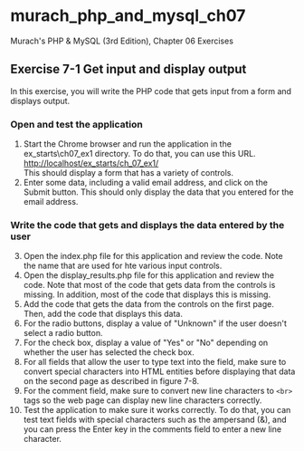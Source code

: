 # murach_php_and_mysql_ch07 #
Murach's PHP & MySQL (3rd Edition), Chapter 06 Exercises

## Exercise 7-1 Get input and display output ##
In this exercise, you will write the PHP code that gets input from a form and displays output.

### **Open and test the application** ##
1. Start the Chrome browser and run the application in the ex_starts\\ch07_ex1 directory. To do that, you can use this URL.\
<http://localhost/ex_starts/ch_07_ex1/>\
This should display a form that has a variety of controls.
2. Enter some data, including a valid email address, and click on the Submit button. This should only display the data that you entered for the email address.

### **Write the code that gets and displays the data entered by the user** ###
3. Open the index.php file for this application and review the code. Note the name that are used for hte various input controls.
4. Open the display_results.php file for this application and review the code. Note that most of the code that gets data from the controls is missing. In addition, most of the code that displays this is missing.
5. Add the code that gets the data from the controls on the first page. Then, add the code that displays this data.
6. For the radio buttons, display a value of "Unknown" if the user doesn't select a radio button.
7. For the check box, display a value of "Yes" or "No" depending on whether the user has selected the check box.
8. For all fields that allow the user to type text into the field, make sure to convert special characters into HTML entities before displaying that data on the second page as described in figure 7-8.
9. For the comment field, make sure to convert new line characters to `<br>` tags so the web page can display new line characters correctly.
10. Test the application to make sure it works correctly. To do that, you can test text fields with special characters such as the ampersand (&), and you can press the Enter key in the comments field to enter a new line character.